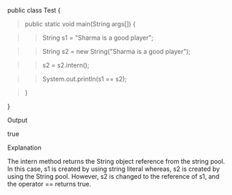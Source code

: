 public class Test {

>public static void main(String args\[\]) {

>>String s1 = \"Sharma is a good player\";

>>String s2 = new String(\"Sharma is a good player\");

>>s2 = s2.intern();

>>System.out.println(s1 == s2);

>}

}

Output

true

Explanation

The intern method returns the String object reference from the string
pool. In this case, s1 is created by using string literal whereas, s2 is
created by using the String pool. However, s2 is changed to the
reference of s1, and the operator == returns true.